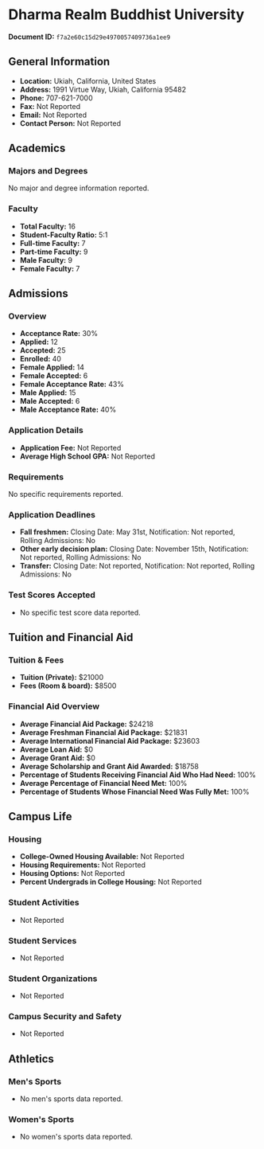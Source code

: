 # Dharma Realm Buddhist University

**Document ID:** `f7a2e60c15d29e4970057409736a1ee9`

## General Information

- **Location:** Ukiah, California, United States
- **Address:** 1991 Virtue Way, Ukiah, California 95482
- **Phone:** 707-621-7000
- **Fax:** Not Reported
- **Email:** Not Reported
- **Contact Person:** Not Reported

## Academics

### Majors and Degrees

No major and degree information reported.

### Faculty

- **Total Faculty:** 16
- **Student-Faculty Ratio:** 5:1
- **Full-time Faculty:** 7
- **Part-time Faculty:** 9
- **Male Faculty:** 9
- **Female Faculty:** 7

## Admissions

### Overview

- **Acceptance Rate:** 30%
- **Applied:** 12
- **Accepted:** 25
- **Enrolled:** 40
- **Female Applied:** 14
- **Female Accepted:** 6
- **Female Acceptance Rate:** 43%
- **Male Applied:** 15
- **Male Accepted:** 6
- **Male Acceptance Rate:** 40%

### Application Details

- **Application Fee:** Not Reported
- **Average High School GPA:** Not Reported

### Requirements

No specific requirements reported.

### Application Deadlines

- **Fall freshmen:** Closing Date: May 31st, Notification: Not reported, Rolling Admissions: No
- **Other early decision plan:** Closing Date: November 15th, Notification: Not reported, Rolling Admissions: No
- **Transfer:** Closing Date: Not reported, Notification: Not reported, Rolling Admissions: No

### Test Scores Accepted

- No specific test score data reported.

## Tuition and Financial Aid

### Tuition & Fees

- **Tuition (Private):** $21000
- **Fees (Room & board):** $8500

### Financial Aid Overview

- **Average Financial Aid Package:** $24218
- **Average Freshman Financial Aid Package:** $21831
- **Average International Financial Aid Package:** $23603
- **Average Loan Aid:** $0
- **Average Grant Aid:** $0
- **Average Scholarship and Grant Aid Awarded:** $18758
- **Percentage of Students Receiving Financial Aid Who Had Need:** 100%
- **Average Percentage of Financial Need Met:** 100%
- **Percentage of Students Whose Financial Need Was Fully Met:** 100%

## Campus Life

### Housing

- **College-Owned Housing Available:** Not Reported
- **Housing Requirements:** Not Reported
- **Housing Options:** Not Reported
- **Percent Undergrads in College Housing:** Not Reported

### Student Activities

- Not Reported

### Student Services

- Not Reported

### Student Organizations

- Not Reported

### Campus Security and Safety

- Not Reported

## Athletics

### Men's Sports

- No men's sports data reported.

### Women's Sports

- No women's sports data reported.
